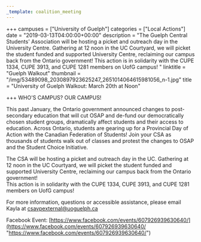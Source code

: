 ```yaml
---
_template: coalition_meeting
---
```



+++
campuses = ["University of Guelph"]
categories = ["Local Actions"]
date = "2019-03-13T04:00:00+00:00"
description = "The Guelph Central Students' Association will be hosting a picket and outreach day in the University Centre. Gathering at 12 noon in the UC Courtyard, we will picket the student funded and supported University Centre, reclaiming our campus back from the Ontario government! This action is in solidarity with the CUPE 1334, CUPE 3913, and CUPE 1281 members on UofG campus! "
linktitle = "Guelph Walkout"
thumbnail = "/img/53489098_2030897923625247_2651014064615981056_n-1.jpg"
title = "University of Guelph Walkout: March 20th at Noon"

+++
WHO'S CAMPUS? OUR CAMPUS!

This past January, the Ontario government announced changes to post-secondary education that will cut OSAP and de-fund our democratically chosen student groups, dramatically affect students and their access to education. Across Ontario, students are gearing up for a Provincial Day of Action with the Canadian Federation of Students! Join your CSA as thousands of students walk out of classes and protest the changes to OSAP and the Student Choice Initiative.

The CSA will be hosting a picket and outreach day in the UC. Gathering at 12 noon in the UC Courtyard, we will picket the student funded and supported University Centre, reclaiming our campus back from the Ontario government!  
This action is in solidarity with the CUPE 1334, CUPE 3913, and CUPE 1281 members on UofG campus!

For more information, questions or accessible assistance, please email Kayla at csavpexternal@uoguelph.ca

Facebook Event: [https://www.facebook.com/events/607926939630640/](https://www.facebook.com/events/607926939630640/ "https://www.facebook.com/events/607926939630640/")
